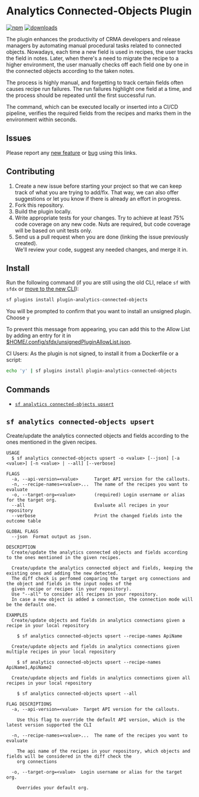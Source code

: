 # Analytics Connected-Objects Plugin

[![npm](https://badgen.net/npm/v/plugin-analytics-connected-objects)](https://badgen.net/npm/v/plugin-analytics-connected-objects)
[![downloads](https://badgen.net/npm/dw/plugin-analytics-connected-objects)](https://badgen.net/npm/dw/plugin-analytics-connected-objects)

The plugin enhances the productivity of CRMA developers and release managers by automating manual procedural tasks related to connected objects. Nowadays, each time a new field is used in recipes, the user tracks the field in notes. Later, when there's a need to migrate the recipe to a higher environment, the user manually checks off each field one by one in the connected objects according to the taken notes.

The process is highly manual, and forgetting to track certain fields often causes recipe run failures. The run failures highlight one field at a time, and the process should be repeated until the first successful run.

The command, which can be executed locally or inserted into a CI/CD pipeline, verifies the required fields from the recipes and marks them in the environment within seconds.

## Issues

Please report any <a href="https://github.com/baslu93/plugin-analytics-connected-objects/issues/new?template=enhancement.md&title=feat%3A+%5BFEATURE+NAME%5D">new feature</a>
or <a href="https://github.com/baslu93/plugin-analytics-connected-objects/issues/new?template=issue.md&title=bug%3A+%5BBUG+NAME%5D">bug</a>
using this links.

## Contributing

1. Create a new issue before starting your project so that we can keep track of
   what you are trying to add/fix. That way, we can also offer suggestions or
   let you know if there is already an effort in progress.
2. Fork this repository.
3. Build the plugin locally.
4. Write appropriate tests for your changes. Try to achieve at least 75% code coverage on any new code.
   Nuts are required, but code coverage will be based on unit tests only.
5. Send us a pull request when you are done (linking the issue previously created).  
   We'll review your code, suggest any needed changes, and merge it in.

## Install

Run the following command (if you are still using the old CLI, relace `sf` with `sfdx` or [move to the new CLI](https://developer.salesforce.com/docs/atlas.en-us.sfdx_setup.meta/sfdx_setup/sfdx_setup_move_to_sf_v2.htm)):

```bash
sf plugins install plugin-analytics-connected-objects
```

You will be prompted to confirm that you want to install an unsigned plugin. Choose `y`

To prevent this message from appearing, you can add this to the Allow List by adding an entry for it in [$HOME/.config/sfdx/unsignedPluginAllowList.json](https://developer.salesforce.com/blogs/2017/10/salesforce-dx-cli-plugin-update).

CI Users: As the plugin is not signed, to install it from a Dockerfile or a script:

```bash
echo 'y' | sf plugins install plugin-analytics-connected-objects
```

## Commands

<!-- commands -->

- [`sf analytics connected-objects upsert`](#sf-analytics-connected-objects-upsert)

## `sf analytics connected-objects upsert`

Create/update the analytics connected objects and fields according to the ones mentioned in the given recipes.

```
USAGE
  $ sf analytics connected-objects upsert -o <value> [--json] [-a <value>] [-n <value> | --all] [--verbose]

FLAGS
  -a, --api-version=<value>      Target API version for the callouts.
  -n, --recipe-names=<value>...  The name of the recipes you want to evaluate
  -o, --target-org=<value>       (required) Login username or alias for the target org.
  --all                          Evaluate all recipes in your repository
  --verbose                      Print the changed fields into the outcome table

GLOBAL FLAGS
  --json  Format output as json.

DESCRIPTION
  Create/update the analytics connected objects and fields according to the ones mentioned in the given recipes.

  Create/update the analytics connected object and fields, keeping the existing ones and adding the new detected.
  The diff check is perfomed comparing the target org connections and the object and fields in the input nodes of the
  given recipe or recipes (in your repository).
  Use "--all" to consider all recipes in your repository.
  In case a new object is added a connection, the connection mode will be the default one.

EXAMPLES
  Create/update objects and fields in analytics connections given a recipe in your local repository

    $ sf analytics connected-objects upsert --recipe-names ApiName

  Create/update objects and fields in analytics connections given multiple recipes in your local repository

    $ sf analytics connected-objects upsert --recipe-names ApiName1,ApiName2

  Create/update objects and fields in analytics connections given all recipes in your local repository

    $ sf analytics connected-objects upsert --all

FLAG DESCRIPTIONS
  -a, --api-version=<value>  Target API version for the callouts.

    Use this flag to override the default API version, which is the latest version supported the CLI

  -n, --recipe-names=<value>...  The name of the recipes you want to evaluate

    The api name of the recipes in your repository, which objects and fields will be considered in the diff check the
    org connections

  -o, --target-org=<value>  Login username or alias for the target org.

    Overrides your default org.
```

<!-- commandsstop -->

